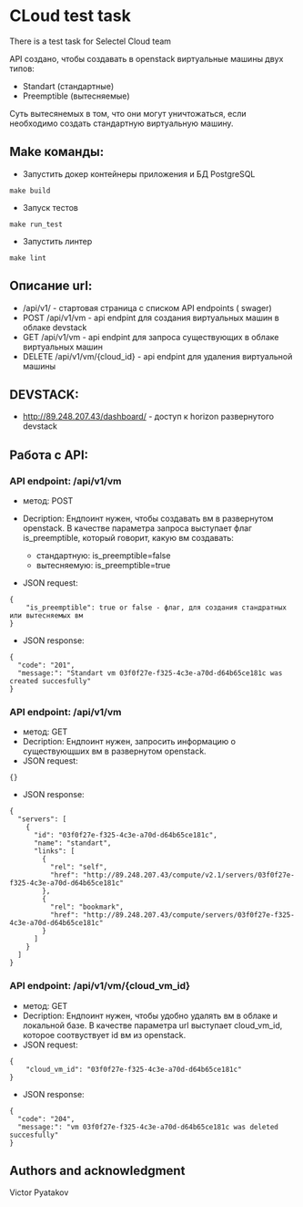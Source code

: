 # CLoud test task

There is a test task for Selectel Cloud team

API создано, чтобы создавать в openstack виртуальные машины двух типов:
*  Standart (стандартные)
*  Preemptible (вытесняемые)

Суть вытесянемых в том, что они могут уничтожаться, если необходимо создать стандартную виртуальную машину.


## Make команды:
* Запустить докер контейнеры приложения и БД PostgreSQL
```shell script
make build
```

* Запуск тестов
```shell script
make run_test
```

* Запустить линтер
```shell script
make lint
```

## Описание url:
* /api/v1/ - стартовая страница с списком API endpoints ( swager)
* POST /api/v1/vm - api endpint для создания виртуальных машин в облаке devstack
* GET /api/v1/vm - api endpint для запроса существующих в облаке виртуальных машин
* DELETE /api/v1/vm/{cloud_id} - api endpint для удаления виртуальной машины

## DEVSTACK:
* http://89.248.207.43/dashboard/ - доступ к horizon развернутого devstack


## Работа с API:
### API endpoint: /api/v1/vm
* метод: POST
* Decription:
Ендпоинт нужен, чтобы создавать вм в развернутом openstack.
В качестве параметра запроса выступает флаг is_preemptible,
который говорит, какую вм создавать:
    - стандартную: is_preemptible=false
    - вытесняемую: is_preemptible=true

* JSON request:
```shell script
{
    "is_preemptible": true or false - флаг, для создания стандратных или вытесняемых вм
}
```
* JSON response:
```shell script
{
  "code": "201",
  "message:": "Standart vm 03f0f27e-f325-4c3e-a70d-d64b65ce181c was created succesfully"
}
```
### API endpoint: /api/v1/vm
* метод: GET
* Decription: Ендпоинт нужен, запросить информацию о существующших вм в развернутом openstack.
* JSON request:
```shell script
{}
```
* JSON response:
```shell script
{
  "servers": [
    {
      "id": "03f0f27e-f325-4c3e-a70d-d64b65ce181c",
      "name": "standart",
      "links": [
        {
          "rel": "self",
          "href": "http://89.248.207.43/compute/v2.1/servers/03f0f27e-f325-4c3e-a70d-d64b65ce181c"
        },
        {
          "rel": "bookmark",
          "href": "http://89.248.207.43/compute/servers/03f0f27e-f325-4c3e-a70d-d64b65ce181c"
        }
      ]
    }
  ]
}
```
### API endpoint: /api/v1/vm/{cloud_vm_id}
* метод: GET
* Decription: Ендпоинт нужен, чтобы удобно удалять вм в облаке и локальной базе.
В качестве параметра url выступает cloud_vm_id, которое соотвуствует id вм из openstack.
* JSON request:
```shell script
{
    "cloud_vm_id": "03f0f27e-f325-4c3e-a70d-d64b65ce181c"
}
```
* JSON response:
```shell script
{
  "code": "204",
  "message:": "vm 03f0f27e-f325-4c3e-a70d-d64b65ce181c was deleted succesfully"
}
```


## Authors and acknowledgment
Victor Pyatakov
